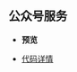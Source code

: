 ## 公众号服务

* **预览**

* [代码详情](https://github.com/dairoot/school-api/tree/master/examples/wechat_platform)